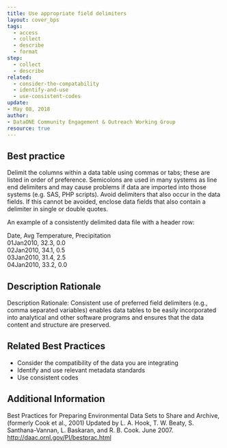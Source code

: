 ```yaml
---
title: Use appropriate field delimiters
layout: cover_bps
tags:
  - access
  - collect
  - describe
  - format
step:
  - collect
  - describe
related:
  - consider-the-compatability
  - identify-and-use
  - use-consistent-codes
update:
- May 08, 2018
author:
- DataONE Community Engagement & Outreach Working Group
resource: true
---
```


## Best practice
Delimit the columns within a data table using commas or tabs; these are listed in order of preference. Semicolons are used in many systems as line end delimiters and may cause problems if data are imported into those systems (e.g. SAS, PHP scripts). Avoid delimiters that also occur in the data fields. If this cannot be avoided, enclose data fields that also contain a delimiter in single or double quotes.

An example of a consistently delimited data file with a header row:

Date, Avg Temperature, Precipitation  
01Jan2010, 32.3, 0.0  
02Jan2010, 34.1, 0.5  
03Jan2010, 31.4, 2.5  
04Jan2010, 33.2, 0.0

## Description Rationale
Description Rationale:
Consistent use of preferred field delimiters (e.g., comma separated variables) enables data tables to be easily incorporated into analytical and other software programs and ensures that the data content and structure are preserved.

## Related Best Practices
- Consider the compatibility of the data you are integrating
- Identify and use relevant metadata standards
- Use consistent codes

## Additional Information
Best Practices for Preparing Environmental Data Sets to Share and Archive, (formerly Cook et al., 2001) Updated by L. A. Hook, T. W. Beaty, S. Santhana-Vannan, L. Baskaran, and R. B. Cook. June 2007. http://daac.ornl.gov/PI/bestprac.html
